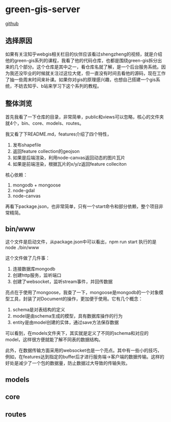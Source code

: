 # green-gis-server
[github](https://github.com/shengzheng1981/green-gis-server)

## 选择原因

如果有关注知乎webgis相关栏目的伙伴应该看过shengzheng的视频，就是介绍他的green-gis系列的课程，我看了他的代码仓库，也都是围绕green-gis拆分出来的几个部分。这个仓库是其中之一，看仓库名就了解，是一个后台服务系统。因为我还没毕业的时候就关注过这位大佬，但一直没有时间去看他的源码，现在工作了抽一些周末时间来补课。如果你对gis的原理感兴趣，也想自己搭建一个gis系统，不妨去知乎、b站来学习下这个系列的教程。

## 整体浏览

首先我看了一下仓库的目录，非常简单，public和views可以忽略，核心的文件夹就4个，bin、core、models、routes。

我又看了下README.md，features介绍了四个特性，

1. 发布shapefile
2. 返回feature collection的geojson
3. 如果是后端渲染，利用node-canvas返回动态的图片瓦片
4. 如果是前端渲染，根据瓦片的x/y/z返回feature colleciton

核心依赖：

1. mongodb + mongoose
2. node-gdal
3. node-canvas

再看下package.json，也非常简单，只有一个start命令和部分依赖，整个项目非常精简。

## bin/www

这个文件是启动文件，从package.json中可以看出，npm run start 执行的是 node ./bin/www

这个文件做了几件事：

1. 连接数据库mongodb
2. 创建http服务，监听端口
3. 创建了websocket，监听stream事件，并回传数据

亮点在于使用了mongoose，我查了一下，mongoose是mongodb的一个对象模型工具，封装了对Document的操作，更加便于使用。它有几个概念：

1. schema是对表结构的定义
2. model是由schema生成的模型，具有数据库操作的行为
3. entity是由model创建的实体，通过save方法保存数据

可以看到，在models文件夹下，其实就是定义了不同的schema和对应的model，这样很方便就能了解不同表的数据结构。

此外，在数据传输方面采用的websocket也是一个亮点。其中有一些小的技巧，例如，在features达到指定的buffer后才进行服务端->客户端的数据传输。这样的好处是减少了一个包的数据量，防止数据过大导致的传输失败。

## models

## core

## routes

